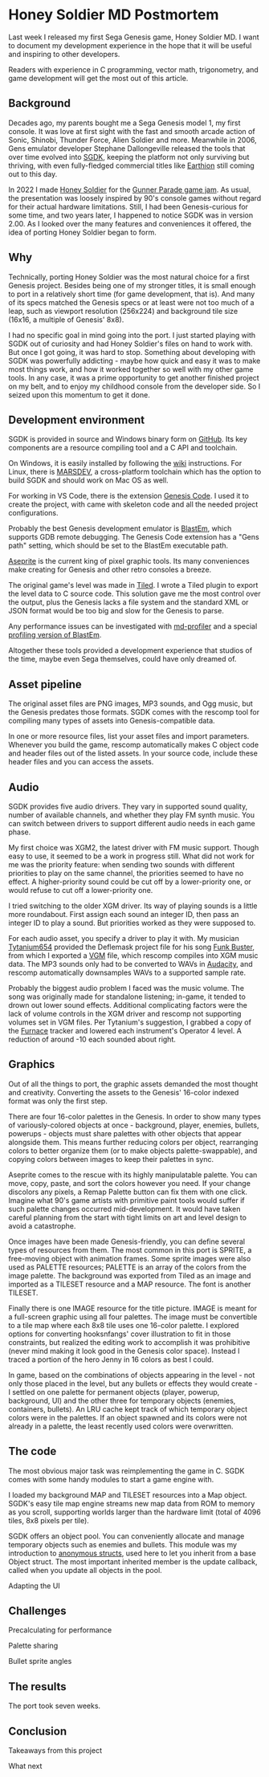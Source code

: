 # Honey Soldier MD Postmortem

Last week I released my first Sega Genesis game, Honey Soldier MD. I want to document my development experience in the hope that it will be useful and inspiring to other developers.

Readers with experience in C programming, vector math, trigonometry, and game development will get the most out of this article.

## Background

Decades ago, my parents bought me a Sega Genesis model 1, my first console. It was love at first sight with the fast and smooth arcade action of Sonic, Shinobi, Thunder Force, Alien Soldier and more. Meanwhile in 2006, Gens emulator developer Stephane Dallongeville released the tools that over time evolved into [SGDK](https://github.com/Stephane-D/SGDK), keeping the platform not only surviving but thriving, with even fully-fledged commercial titles like [Earthion](https://twitter.com/yuzokoshiro/status/1813937567743791326) still coming out to this day.

In 2022 I made [Honey Soldier](https://www.ioribranford.com/honeysoldier) for the [Gunner Parade game jam](https://itch.io/jam/gunner-parade-22). As usual, the presentation was loosely inspired by 90's console games without regard for their actual hardware limitations. Still, I had been Genesis-curious for some time, and two years later, I happened to notice SGDK was in version 2.00. As I looked over the many features and conveniences it offered, the idea of porting Honey Soldier began to form.

## Why

Technically, porting Honey Soldier was the most natural choice for a first Genesis project. Besides being one of my stronger titles, it is small enough to port in a relatively short time (for game development, that is). And many of its specs matched the Genesis specs or at least were not too much of a leap, such as viewport resolution (256x224) and background tile size (16x16, a multiple of Genesis' 8x8).

I had no specific goal in mind going into the port. I just started playing with SGDK out of curiosity and had Honey Soldier's files on hand to work with. But once I got going, it was hard to stop. Something about developing with SGDK was powerfully addicting - maybe how quick and easy it was to make most things work, and how it worked together so well with my other game tools. In any case, it was a prime opportunity to get another finished project on my belt, and to enjoy my childhood console from the developer side. So I seized upon this momentum to get it done.

<!-- I think what excited me was how relatively quick and simple it was to do things with SGDK and other tools, as well as the prospect of seeing how my "16-bit inspired" game could work on an actual 16-bit machine.

But then, who's going to play it? What value is there in developing for a platform the majority of gamers have sold off, thrown out, or left to gather dust 30 years ago, if they were even alive then? -->

## Development environment

SGDK is provided in source and Windows binary form on [GitHub](https://github.com/Stephane-D/SGDK). Its key components are a resource compiling tool and a C API and toolchain.

On Windows, it is easily installed by following the [wiki](https://github.com/Stephane-D/SGDK/wiki) instructions. For Linux, there is [MARSDEV](https://github.com/andwn/marsdev), a cross-platform toolchain which has the option to build SGDK and should work on Mac OS as well.

For working in VS Code, there is the extension [Genesis Code](https://marketplace.visualstudio.com/items?itemName=zerasul.genesis-code). I used it to create the project, with came with skeleton code and all the needed project configurations.

Probably the best Genesis development emulator is [BlastEm](https://www.retrodev.com/blastem/), which supports GDB remote debugging. The Genesis Code extension has a "Gens path" setting, which should be set to the BlastEm executable path. 

[Aseprite](https://www.aseprite.org/) is the current king of pixel graphic tools. Its many conveniences make creating for Genesis and other retro consoles a breeze.

The original game's level was made in [Tiled](https://www.mapeditor.org/). I wrote a Tiled plugin to export the level data to C source code. This solution gave me the most control over the output, plus the Genesis lacks a file system and the standard XML or JSON format would be too big and slow for the Genesis to parse.

Any performance issues can be investigated with [md-profiler](https://github.com/Tails8521/md-profiler) and a special [profiling version of BlastEm](https://github.com/Tails8521/blastem).

Altogether these tools provided a development experience that studios of the time, maybe even Sega themselves, could have only dreamed of.

## Asset pipeline

The original asset files are PNG images, MP3 sounds, and Ogg music, but the Genesis predates those formats. SGDK comes with the rescomp tool for compiling many types of assets into Genesis-compatible data.

In one or more resource files, list your asset files and import parameters. Whenever you build the game, rescomp automatically makes C object code and header files out of the listed assets. In your source code, include these header files and you can access the assets.

## Audio

SGDK provides five audio drivers. They vary in supported sound quality, number of available channels, and whether they play FM synth music. You can switch between drivers to support different audio needs in each game phase.

My first choice was XGM2, the latest driver with FM music support. Though easy to use, it seemed to be a work in progress still. What did not work for me was the priority feature: when sending two sounds with different priorities to play on the same channel, the priorities seemed to have no effect. A higher-priority sound could be cut off by a lower-priority one, or would refuse to cut off a lower-priority one.

I tried switching to the older XGM driver. Its way of playing sounds is a little more roundabout. First assign each sound an integer ID, then pass an integer ID to play a sound. But priorities worked as they were supposed to.

For each audio asset, you specify a driver to play it with. My musician [Tytanium654](https://tytanium654.neocities.org/) provided the Deflemask project file for his song [Funk Buster](https://www.youtube.com/watch?v=QGkhsiXLJEg), from which I exported a [VGM](https://vgmrips.net) file, which rescomp compiles into XGM music data. The MP3 sounds only had to be converted to WAVs in [Audacity](https://www.audacityteam.org), and rescomp automatically downsamples WAVs to a supported sample rate.

Probably the biggest audio problem I faced was the music volume. The song was originally made for standalone listening; in-game, it tended to drown out lower sound effects. Additional complicating factors were the lack of volume controls in the XGM driver and rescomp not supporting volumes set in VGM files. Per Tytanium's suggestion, I grabbed a copy of the [Furnace](https://tildearrow.org/furnace/) tracker and lowered each instrument's Operator 4 level. A reduction of around -10 each sounded about right.

## Graphics

Out of all the things to port, the graphic assets demanded the most thought and creativity. Converting the assets to the Genesis' 16-color indexed format was only the first step.

There are four 16-color palettes in the Genesis. In order to show many types of variously-colored objects at once - background, player, enemies, bullets, powerups - objects must share palettes with other objects that appear alongside them. This means further reducing colors per object, rearranging colors to better organize them (or to make objects palette-swappable), and copying colors between images to keep their palettes in sync.

<!-- Each object ended up between 3 and 8 colors. -->

Aseprite comes to the rescue with its highly manipulatable palette. You can move, copy, paste, and sort the colors however you need. If your change discolors any pixels, a Remap Palette button can fix them with one click. Imagine what 90's game artists with primitive paint tools would suffer if such palette changes occurred mid-development. It would have taken careful planning from the start with tight limits on art and level design to avoid a catastrophe.

Once images have been made Genesis-friendly, you can define several types of resources from them. The most common in this port is SPRITE, a free-moving object with animation frames. Some sprite images were also used as PALETTE resources; PALETTE is an array of the colors from the image palette. The background was exported from Tiled as an image and imported as a TILESET resource and a MAP resource. The font is another TILESET.

Finally there is one IMAGE resource for the title picture. IMAGE is meant for a full-screen graphic using all four palettes. The image must be convertible to a tile map where each 8x8 tile uses one 16-color palette. I explored options for converting hooksnfangs' cover illustration to fit in those constraints, but realized the editing work to accomplish it was prohibitive (never mind making it look good in the Genesis color space). Instead I traced a portion of the hero Jenny in 16 colors as best I could.

In game, based on the combinations of objects appearing in the level - not only those placed in the level, but any bullets or effects they would create - I settled on one palette for permanent objects (player, powerup, background, UI) and the other three for temporary objects (enemies, containers, bullets). An LRU cache kept track of which temporary object colors were in the palettes. If an object spawned and its colors were not already in a palette, the least recently used colors were overwritten.

## The code

The most obvious major task was reimplementing the game in C. SGDK comes with some handy modules to start a game engine with.

I loaded my background MAP and TILESET resources into a Map object. SGDK's easy tile map engine streams new map data from ROM to memory as you scroll, supporting worlds larger than the hardware limit (total of 4096 tiles, 8x8 pixels per tile).

<!-- At its simplest, all you have to do is
1. Create Map objects from compiled MAP resources, assigning each Map to one of the two planes.
2. Set each Map's scroll position during gameplay.
3. Free the Maps at the end of gameplay.

And this was all I needed. For some extra flair when the boss appears, I also played with the horizontal scanline scrolling mode. The Genesis can horizontally scroll full plane, per row (8px tall), or per scanline, and vertically scroll full plane or per column (16px wide). -->

<!-- ### Object module -->

SGDK offers an object pool. You can conveniently allocate and manage temporary objects such as enemies and bullets. This module was my introduction to [anonymous structs](https://learn.microsoft.com/en-us/cpp/cpp/anonymous-class-types?view=msvc-170#anonymous-structs), used here to let you inherit from a base Object struct. The most important inherited member is the update callback, called when you update all objects in the pool.

<!-- , a C extension enabling data inheritance of structs.  With this mechanism, each object to be stored in the pool inherits the fields of a base type Object. The most important Object field is the update function pointer to be called when updating all objects. -->

<!-- It is enabled in gcc with the `-fms-extensions` argument. -->

<!-- ```c
// Example from object.h
struct entity_
{
    Object;
    fix16 posX;
    fix16 posY;
    Sprite* sprite;
    ...
};
struct entity_ e;
e.update = &updateEntity; // update is a field in Object
``` -->

Adapting the UI

## Challenges

Precalculating for performance

Palette sharing

Bullet sprite angles

## The results

The port took seven weeks.

## Conclusion

Takeaways from this project

What next

